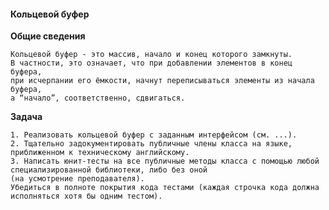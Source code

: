 #### Кольцевой буфер
**Общие сведения**

    Кольцевой буфер - это массив, начало и конец которого замкнуты.
    В частности, это означает, что при добавлении элементов в конец буфера,
    при исчерпании его ёмкости, начнут переписываться элементы из начала буфера,
    а “начало”, соответственно, сдвигаться.

**Задача**

    1. Реализовать кольцевой буфер с заданным интерфейсом (см. ...).
    2. Тщательно задокументировать публичные члены класса на языке, приближенном к техническому английскому.
    3. Написать юнит-тесты на все публичные методы класса с помощью любой специализированной библиотеки, либо без оной
    (на усмотрение преподавателя).
    Убедиться в полноте покрытия кода тестами (каждая строчка кода должна исполняться хотя бы одним тестом).

